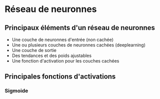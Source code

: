 # Réseau de neuronnes

## Principaux éléments d'un réseau de neuronnes

+ Une couche de neuronnes d'entrée (non cachée)
+ Une ou plusieurs couches de neuronnes cachées (deeplearning)
+ Une couche de sortie
+ Des tendances et des poids ajustables
+ Une fonction d'activation pour les couches cachées
  
## Principales fonctions d'activations

### Sigmoide


